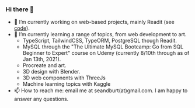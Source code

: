 ### Hi there 👋

- 🔭 I’m currently working on web-based projects, mainly Readit (see [code](https://github.com/SDBurt/readit)).
- 🌱 I’m currently learning a range of topics, from web development to art.
  - TypeScript, TailwindCSS, TypeORM, PostgreSQL though Readit.
  - MySQL through the "The Ultimate MySQL Bootcamp: Go from SQL Beginner to Expert" course on Udemy (currently 8/10th through as of Jan 13th, 2021).
  - Procreate and art.
  - 3D design with Blender.
  - 3D web components with ThreeJs
  - Machine learning topics with Kaggle
- 📫 How to reach me: email me at seandburt(at)gmail.com. I am happy to answer any questions.

<!--
**SDBurt/sdburt** is a ✨ _special_ ✨ repository because its `README.md` (this file) appears on your GitHub profile.

Here are some ideas to get you started:

- 🔭 I’m currently working on ...
- 🌱 I’m currently learning ...
- 👯 I’m looking to collaborate on ...
- 🤔 I’m looking for help with ...
- 💬 Ask me about ...
- 📫 How to reach me: ...
- 😄 Pronouns: ...
- ⚡ Fun fact: ...
-->
